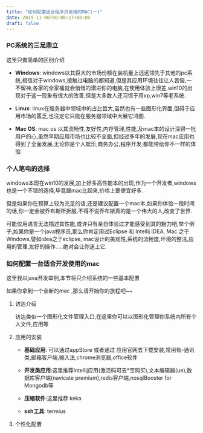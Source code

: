 ```yaml
---
title: "如何配置适合程序员使用的MAC(一)"
date: 2019-11-06T00:08:17+08:00
draft: false
---
```


### PC系统的三足鼎立

这里只做简单的区别介绍

- **Windows**: windows以其巨大的市场份额在装机量上远远领先于其他的pc系统,相信对于windows,接触过电脑的都知道,但是其应用环境往往让人苦恼,一不留神,各家的全家桶就会悄悄的潜进你的电脑,在使用体验上很差,win10的出现对于这一现象有很大的改善,但是大多数人还习惯于用xp,win7等老系统.

- **Linux**: linux在服务器中领域中的占比巨大,虽然也有一些图形化界面,但碍于应用市场的匮乏,也注定它只能在服务器领域中大展它鸿图.
- **Mac OS**: mac os 以其流畅性,友好性,内存管理,性能,及mac本的设计深得一批用户的心,虽然早期应用市场也比较不全面,但经过多年的发展,现在mac应用也得到了全面发展,无论你是个人娱乐,商务办公,程序开发,都能带给你不一样的体验

### 个人笔电的选择

windows本现在win10的发展,加上好多高性能本的出现,作为一个开发者,windows也是一个不错的选择,毕竟跟mac比起来,价格上要便宜好多.

但是如果你在预算上较为充足的话,还是建议配置一个mac本,如果你体验一段时间的话,你一定会被乔布斯所折服,不得不说乔布斯真的是一个伟大的人,改变了世界.

可能仅用语言无法描述其性能,或许只有亲自体验过才能感受到其的魅力吧,举个例子,如果你是一个java程序员,那么你肯定用过Eclipse 和 Intellij IDEA, Mac 之于Windows,譬如idea之于eclipse, mac设计的美观性,系统的流畅度,环境的整洁,应用的管理,友好的操作.....绝对会让你迷上它.

### 如何配置一台适合开发使用的mac

这里我以java开发举例,本节将只介绍系统的一些基本配置

如果你拿到一个全新的mac ,那么请开始你的旅程吧~~

1. 访达介绍

   访达类似一个图形化文件管理入口,在这里你可以以图形化管理你系统内所有个人文件,应用等

2. 应用的安装

   - **基础应用**: 可以通过appStore 或者通过 应用官网去下载安装,常用有-通讯类,邮箱客户端,输入法,chrome浏览器,office软件

   - **开发类应用**:这里推荐Intellij应用(激活码可去*宝购买),文本编辑器(ue),数据库客户端(navicate premium),redis客户端,nosqlBooster for Mongodb等

   - **压缩软件**:这里推荐 keka

   - **ssh工具**: termius

3. 个性化配置

